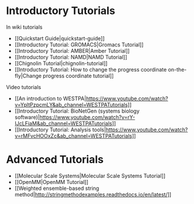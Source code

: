 # Introductory Tutorials

In wiki tutorials
* [[Quickstart Guide|quickstart-guide]]
* [[Introductory Tutorial: GROMACS|Gromacs Tutorial]]
* [[Introductory Tutorial: AMBER|Amber Tutorial]]
* [[Introductory Tutorial: NAMD|NAMD Tutorial]]
* [[Chignolin Tutorial|chignolin-tutorial]]
* [[Introductory Tutorial: How to change the progress coordinate on-the-fly|Change progress coordinate tutorial]]

Video tutorials
* [[An introduction to WESTPA|https://www.youtube.com/watch?v=YpltPzpcmLY&ab_channel=WESTPATutorials]]
* [[Introductory Tutorial: BioNetGen (systems biology software)|https://www.youtube.com/watch?v=rY-IJcLFiaM&ab_channel=WESTPATutorials]]
* [[Introductory Tutorial: Analysis tools|https://www.youtube.com/watch?v=rMFvcHOOxZc&ab_channel=WESTPATutorials]]


# Advanced Tutorials
* [[Molecular Scale Systems|Molecular Scale Systems Tutorial]]
* [[OpenMM|OpenMM Tutorial]]
* [[Weighted ensemble-based string method|http://stringmethodexamples.readthedocs.io/en/latest/]]